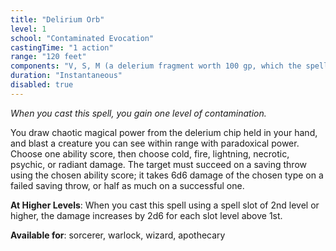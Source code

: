 ```yaml
---
title: "Delirium Orb"
level: 1
school: "Contaminated Evocation"
castingTime: "1 action"
range: "120 feet"
components: "V, S, M (a delerium fragment worth 100 gp, which the spell consumes)"
duration: "Instantaneous"
disabled: true
---
```


_When you cast this spell, you gain one level of contamination._

You draw chaotic magical power from the delerium chip held in your hand, and blast a creature you can see within range with paradoxical power. Choose one ability score, then choose cold, fire, lightning, necrotic, psychic, or radiant damage. The target must succeed on a saving throw using the chosen ability score; it takes 6d6 damage of the chosen type on a failed saving throw, or half as much on a successful one.

**At Higher Levels**: When you cast this spell using a spell slot
of 2nd level or higher, the damage increases by 2d6 for each slot
level above 1st.

**Available for**: sorcerer, warlock, wizard, apothecary
